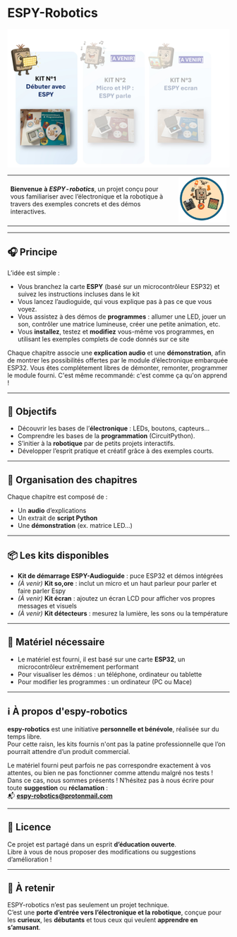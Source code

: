 # ESPY-Robotics

<p align="center">
  <img src="https://github.com/FYCodeLab/espy-robotics/blob/main/assets/espy%20kits.jpg?raw=true" width="800">
</p>
<table>
  <tr>
    <td style="padding-right:20px; vertical-align:middle;">
      <b>Bienvenue à <i>ESPY-robotics</i></b>, un projet conçu pour vous familiariser avec l’électronique et la robotique à travers des exemples concrets et des démos interactives.
    </td>
    <td style="vertical-align:middle;">
      <img src="https://github.com/FYCodeLab/espy-robotics/blob/main/assets/espysmall.png?raw=true" width="400">
    </td>
  </tr>
</table>



---

## 🎧 Principe

L’idée est simple :  
- Vous branchez la carte **ESPY** (basé sur un microcontrôleur ESP32) et suivez les instructions incluses dans le kit
- Vous lancez l’audioguide, qui vous explique pas à pas ce que vous voyez.  
- Vous assistez à des démos de **programmes** : allumer une LED, jouer un son, contrôler une matrice lumineuse, créer une petite animation, etc.
- Vous **installez**, testez et **modifiez** vous-même vos programmes, en utilisant les exemples complets  de code donnés sur ce site  

Chaque chapitre associe une **explication audio** et une **démonstration**, afin de montrer les possibilités offertes par le module d’électronique embarquée ESP32. Vous êtes complétement libres de démonter, remonter, programmer le module fourni. C'est même recommandé: c'est comme ça qu'on apprend !

---

## 🚀 Objectifs 

- Découvrir les bases de l’**électronique** : LEDs, boutons, capteurs...  
- Comprendre les bases de la **programmation** (CircuitPython).  
- S’initier à la **robotique** par de petits projets interactifs.  
- Développer l’esprit pratique et créatif grâce à des exemples courts.  

---

## 📂 Organisation des chapitres

Chaque chapitre est composé de :  
- Un **audio** d’explications  
- Un extrait de **script Python**  
- Une **démonstration** (ex. matrice LED...)  

---

## 📦 Les kits disponibles

- **Kit de démarrage ESPY-Audioguide** : puce ESP32 et démos intégrées  
- *(À venir)* **Kit so,ore** : inclut un micro et un haut parleur pour parler et faire parler Espy
- *(À venir)* **Kit écran** : ajoutez un écran LCD pour afficher vos propres messages et visuels  
- *(À venir)* **Kit détecteurs** : mesurez la lumière, les sons ou la température  

---

## 🔧 Matériel nécessaire

- Le matériel est fourni, il est basé sur une carte **ESP32**, un microcontrôleur extrêmement performant 
- Pour visualiser les démos : un téléphone, ordinateur ou tablette  
- Pour modifier les programmes : un ordinateur (PC ou Mace)  

---

## ℹ️ À propos d'espy-robotics 

**espy-robotics** est une initiative **personnelle et bénévole**, réalisée sur du temps libre.  
Pour cette raisn, les kits fournis n'ont pas la patine professionnelle que l’on pourrait attendre d’un produit commercial.  

Le matériel fourni peut parfois ne pas correspondre exactement à vos attentes, ou bien ne pas fonctionner comme attendu malgré nos tests !  
Dans ce cas, nous sommes présents ! N’hésitez pas à nous écrire pour toute **suggestion** ou **réclamation** :  
📬 **espy-robotics@protonmail.com**

---

## 📜 Licence

Ce projet est partagé dans un esprit **d’éducation ouverte**.  
Libre à vous de nous proposer des modifications ou suggestions d’amélioration !  

---

## 🌟 À retenir

ESPY-robotics n’est pas seulement un projet technique.  
C’est une **porte d’entrée vers l’électronique et la robotique**, conçue pour les **curieux**, les **débutants** et tous ceux qui veulent **apprendre en s’amusant**.  
